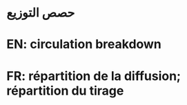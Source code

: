 # حصص التوزيع

# EN: circulation breakdown

# FR: répartition de la diffusion; répartition du tirage
